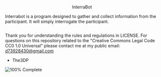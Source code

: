 <p align="center"> InterraBot
  
 Interrabot is a program designed to gather and collect information from the participant. It will simply interrogate the participant.
##
Thank you for understanding the rules and regulations in LICENSE.
For questions on this repository related to the "Creative Commons Legal Code
CC0 1.0 Universal" please contact me at my public email:
d73928430@gmail.com

- The3DP

![100% Complete](https://img.shields.io/badge/Progress-100%25-brightgreen)
